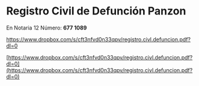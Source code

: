 # Registro Civil de Defunción Panzon
En Notaria 12
Número: **677 1089**

https://www.dropbox.com/s/cft3nfvd0n33qpv/registro.civl.defuncion.pdf?dl=0


[https://www.dropbox.com/s/cft3nfvd0n33qpv/registro.civl.defuncion.pdf?dl=0](https://www.dropbox.com/s/cft3nfvd0n33qpv/registro.civl.defuncion.pdf?dl=0)



